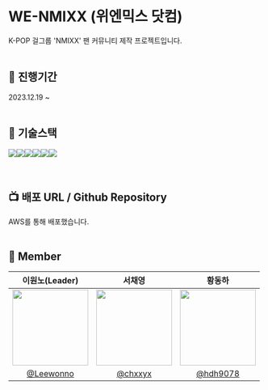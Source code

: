# WE-NMIXX (위엔믹스 닷컴)
K-POP 걸그룹 'NMIXX' 팬 커뮤니티 제작 프로젝트입니다.
<br />
<br />

## 🔋 진행기간
2023.12.19 ~
<br />
<br />

## 🔨 기술스택
<div style="display:flex">
  <img src="https://img.shields.io/badge/React-61DAFB?style=flat-square&logo=react&logoColor=white" />
  <img src="https://img.shields.io/badge/Typescript-3178C6?style=flat-square&logo=typescript&logoColor=white" />
  <img src="https://img.shields.io/badge/Next.js-000000?style=flat-square&logo=nextdotjs&logoColor=white" />
  <img src="https://img.shields.io/badge/AWS-232F3E?style=flat-square&logo=amazonaws&logoColor=white" />
  <img src="https://img.shields.io/badge/NestJs-E0234E?style=flat-square&logo=nestjs&logoColor=white" />
  <img src="https://img.shields.io/badge/PostgreSQL-4169E1?style=flat-square&logo=postgresql&logoColor=white" />
</div>
<br />
<br />

## 📺 배포 URL / Github Repository
AWS를 통해 배포했습니다.
<br />
<br />

## 🌠 Member

|                                    이원노(Leader)                                   |                                    서채영                                    |                                    황동하                                     |
| :------------------------------------------------------------------------: | :------------------------------------------------------------------------: | :------------------------------------------------------------------------: |
| <img src="https://avatars.githubusercontent.com/u/105614390?v=4" width=150> | <img src="https://avatars.githubusercontent.com/u/97508297?v=4" width=150> | <img src="https://avatars.githubusercontent.com/u/121819598?v=4" width=150> |
|                 [@Leewonno](https://github.com/Leewonno)                 |                    [@chxxyx](https://github.com/chxxyx)                    |                    [@hdh9078](https://github.com/hdh9078)                     |


<br />

<!--

**Here are some ideas to get you started:**

🙋‍♀️ A short introduction - what is your organization all about?
🌈 Contribution guidelines - how can the community get involved?
👩‍💻 Useful resources - where can the community find your docs? Is there anything else the community should know?
🍿 Fun facts - what does your team eat for breakfast?
🧙 Remember, you can do mighty things with the power of [Markdown](https://docs.github.com/github/writing-on-github/getting-started-with-writing-and-formatting-on-github/basic-writing-and-formatting-syntax)
-->
